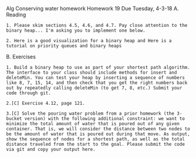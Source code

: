 Alg Conserving water homework
Homework 19   Due Tuesday, 4-3-18
A. Reading

    1. Please skim sections 4.5, 4.6, and 4.7. Pay close attention to the binary heap... I'm asking you to implement one below.

    2. Here is a good visualization for a binary heap and Here is a tutorial on priority queues and binary heaps

B. Exercises

    1. Build a binary heap to use as part of your shortest path algorithm. The interface to your class should include methods for insert and deleteMin. You can test your heap by inserting a sequence of numbers like 8, 7, 15, 14, and then check that you get the right numbers back out by repeatedly calling deleteMin (to get 7, 8, etc.) Submit your code through git. 

    2.[C] Exercise 4.12, page 121.

    3.[C] Solve the pouring water problem from a prior homework (the 3-bucket version) with the following additional constraint: we want to minimize the total amount of water that is poured out of any given container. That is, we will consider the distance between two nodes to be the amount of water that is poured out during that move. As output, show the sequence of nodes for a shortest path, as well as the total distance traveled from the start to the goal. Please submit the code via git and copy your output here.